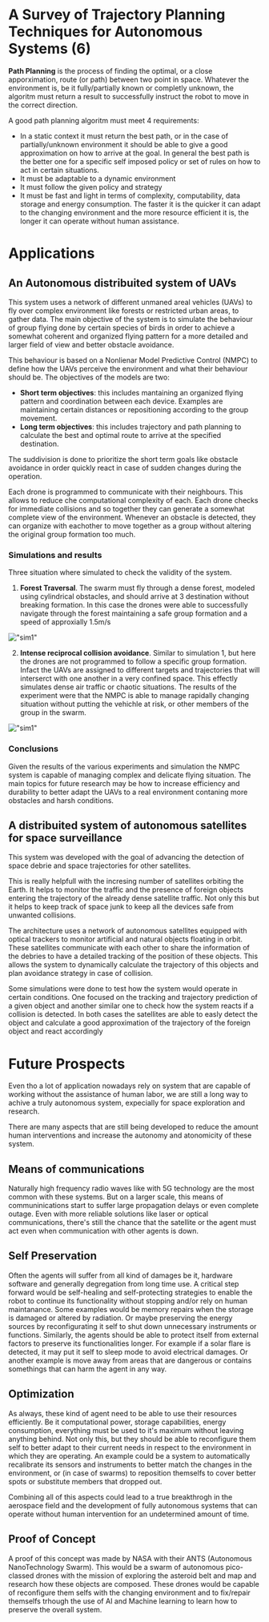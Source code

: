 # A Survey of Trajectory Planning Techniques for Autonomous Systems (6)

**Path Planning** is the process of finding the optimal, or a close apporximation, route (or path) between two point in space. 
Whatever the environment is, be it fully/partially known or completly unknown, the algoritm must return a result to successfully instruct the robot to move in the correct direction.

A good path planning algoritm must meet 4 requirements:
- In a static context it must return the best path, or in the case of partially/unknown environment it should be able to give a good approximation on how to arrive at the goal. In general the best path is the better one for a specific self imposed policy or set of rules on how to act in certain situations.
- It must be adaptable to a dynamic environment
- It must follow the given policy and strategy
- It must be fast and light in terms of complexity, computability, data storage and energy consumption. The faster it is the quicker it can adapt to the changing environment and the more resource efficient it is, the longer it can operate without human assistance.

# Applications

## An Autonomous distribuited system of UAVs
This system uses a network of different unmaned areal vehicles (UAVs) to fly over complex environment like forests or restricted urban areas, to gather data. 
The main objective of the system is to simulate the behaviour of group flying done by certain species of birds in order to achieve a somewhat coherent and organized flying pattern for a more detailed and larger field of view and better obstacle avoidance.

This behaviour is based on a Nonlienar Model Predictive Control (NMPC) to define how the UAVs perceive the environment and what their behaviour should be.
The objectives of the models are two:
- **Short term objectives**: this includes mantaining an organized flying pattern and coordination between each device. Examples are maintaining certain distances or repositioning according to the group movement.
- **Long term objectives**: this includes trajectory and path planning to calculate the best and optimal route to arrive at the specified destination.

The suddivision is done to prioritize the short term goals like obstacle avoidance in order quickly react in case of sudden changes during the operation.

Each drone is programmed to communicate with their neighbours. This allows to reduce che computational complexity of each. Each drone checks for immediate collisions and so together they can generate a somewhat complete view of the environment. Whenever an obstacle is detected, they can organize with eachother to move together as a group without altering the original group formation too much.

### Simulations and results
Three situation where simulated to check the validity of the system.

1) **Forest Traversal**. The swarm must fly through a dense forest, modeled using cylindrical obstacles, and should arrive at 3 destination without breaking formation. In this case the drones were able to successfully navigate through the forest maintaining a safe group formation and a speed of approxially 1.5m/s

!["sim1"](img/simulation1.png)

2) **Intense reciprocal collision avoidance**. Similar to simulation 1, but here the drones are not programmed to follow a specific group formation. Infact the UAVs are assigned to different targets and trajectories that will interserct with one another in a very confined space. This effectly simulates dense air traffic or chaotic situations.
The results of the experiment were that the NMPC is able to manage rapidally changing situation without putting the vehichle at risk, or other members of the group in the swarm.

!["sim1"](img/simulation2.png)

### Conclusions

Given the results of the various experiments and simulation the NMPC system is capable of managing complex and delicate flying situation. The main topics for future research may be how to increase efficiency and durability to better adapt the UAVs to a real environment contaning more obstacles and harsh conditions.

## A distribuited system of autonomous satellites for space surveillance

This system was developed with the goal of advancing the detection of space debrie and space trajectories for other satellites.


This is really helpfull with the incresing number of satellites orbiting the Earth. It helps to monitor the traffic and the presence of foreign objects entering the trajectory of the already dense satellite traffic. Not only this but it helps to keep track of space junk to keep all the devices safe from unwanted collisions.

The architecture uses a network of autonomous satellites equipped with optical trackers to monitor artificial and natural objects floating in orbit. These satellites communicate with each other to share the information of the debries to have a detailed tracking of the position of these objects.
This allows the system to dynamically calculate the trajectory of this objects and plan avoidance strategy in case of collision.

Some simulations were done to test how the system would operate in certain conditions.
One focused on the tracking and trajectory prediction of a given object and another similar one to check how the system reacts if a collision is detected.
In both cases the satellites are able to easly detect the object and calculate a good approximation of the trajectory of the foreign object and react accordingly 


# Future Prospects

Even tho a lot of application nowadays rely on system that are capable of working without the assistance of human labor, we are still a long way to achive a truly autonomous system, expecially for space exploration and research.

There are many aspects that are still being developed to reduce the amount human interventions and increase the autonomy and atonomicity of these system. 

## Means of communications
Naturally high frequency radio waves like with 5G technology are the most common with these systems. But on a larger scale, this means of communinications start to suffer large propagation delays or even complete outage. Even with more reliable solutions like laser or optical communications, there's still the chance that the satellite or the agent must act even when communication with other agents is down.

## Self Preservation
Often the agents will suffer from all kind of damages be it, hardware software and generally degregation from long time use. A critical step forward would be self-healing and self-protecting strategies to enable the robot to continue its functionality without stopping and/or rely on human maintanance.
Some examples would be memory repairs when the storage is damaged or altered by radiation. Or maybe preserving the energy sources by reconfigurating it self to shut down unnecessary instruments or functions.
Similarly, the agents should be able to protect itself from external factors to preserve its functionalities longer. For example if a solar flare is detected, it may put it self to sleep mode to avoid electrical damages.
Or another example is move away from areas that are dangerous or contains somethings that can harm the agent in any way.

## Optimization 
As always, these kind of agent need to be able to use their resources efficiently. Be it computational power, storage capabilities, energy consumption, everything must be used to it's maximum without leaving anything behind.
Not only this, but they should be able to reconfigure them self to better adapt to their current needs in respect to the environment in which they are operating.
An example could be a system to automatically recalibrate its sensors and instruments to better match the changes in the environment, or (in case of swarms) to reposition themselfs to cover better spots or substitute members that dropped out.

Combining all of this aspects could lead to a true breakthrogh in the aerospace field and the development of fully autonomous systems that can operate without human intervention for an undetermined amount of time.

## Proof of Concept
A proof of this concept was made by NASA with their ANTS (Autonomous NanoTechnology Swarm). This would be a swarm of autonomous pico-classed drones with the mission of exploring the asteroid belt and map and research how these objects are composed.
These drones would be capable of reconfigure them selfs with the changing environment and to fix/repair themselfs trhough the use of AI and Machine learning to learn how to preserve the overall system. 